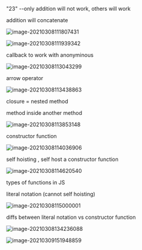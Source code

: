"23"   --only addition will not work, others will work

addition will concatenate

![image-20210308111807431](../../resources/image-20210308111807431.png)

![image-20210308111939342](../../resources/image-20210308111939342.png)



callback to work with anonyminous

![image-20210308113043299](../../resources/image-20210308113043299.png)

arrow operator

![image-20210308113438863](../../resources/image-20210308113438863.png)



closure = nested method

method inside another method

![image-20210308113853148](../../resources/image-20210308113853148.png)

constructor function

![image-20210308114036906](../../resources/image-20210308114036906.png)

self hoisting , self host a constructor function

![image-20210308114620540](../../resources/image-20210308114620540.png)



types of functions in JS

literal notation (cannot self hoisting)

![image-20210308115000001](../../resources/image-20210308115000001.png)

diffs between literal notation vs constructor function



![image-20210308134236088](../../resources/image-20210308134236088.png)





![image-20210309151948859](../../resources/image-20210309151948859.png)